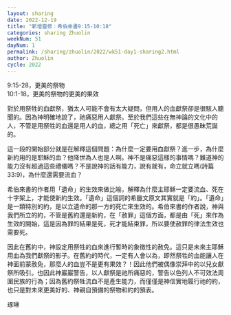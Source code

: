 ```yaml
---
layout: sharing
date: 2022-12-19
title: "新增靈修：希伯來書9:15-10:18"
categories: sharing Zhuolin
weekNum: 51
dayNum: 1
permalink: /sharing/zhuolin/2022/wk51-day1-sharing2.html
author: Zhuolin
cycle: 2022
---
```


9:15-28，更美的祭物  
10:1-18，更美的祭物的更美的果效  

對於用祭牲的血獻祭，猶太人可能不會有太大疑問，但用人的血獻祭卻是很駭人聽聞的。因為神明確地說了，祂痛惡用人獻祭。至於我們這些在無神論的文化中的人，不管是用祭牲的血還是用人的血，總之用「死亡」來獻祭，都是很愚昧荒誕的。  

這一段的開始部分就是在解釋這個問題：為什麼一定要用血獻祭？進一步，為什麼新約用的是耶穌的血？他降世為人也是人啊。神不是痛惡這樣的事情嗎？難道神的能力沒有超過這些禮儀嗎？不是說神的話有能力，說有就有，命立就立嗎(詩篇33:9)，為什麼還需要流血？  

希伯來書的作者用「遺命」的生效來做比喻，解釋為什麼主耶穌一定要流血、死在十字架上，才能使新約生效。「遺命」這個詞的希臘文原文其實就是「約」。「遺命」是一類特別的約，是以立遺命的那一方的死亡來生效的。希伯來書的作者說，神與我們所立的約，不管是舊約還是新約，在「赦罪」這個方面，都是由「死」來作為生效的開始，這是因為罪的結果是死，死才能結束罪，所以要使赦罪的律法生效也需要死。  

因此在舊約中，神設定用祭牲的血來進行暫時的象徵性的赦免。這只是未來主耶穌用血為我們獻祭的影子。在舊約的時代，一定有人會以為，即然祭牲的血能讓人在神面前蒙赦免，那麼人的血豈不是更有果效？！因此他們被偶像崇拜中的以兒女獻祭所吸引。也因此神巖巖警告，以人獻祭是祂所痛惡的，警告以色列人不可效法周圍民族的行為；因為舊約祭牲流血不是產生能力，而僅僅是神信實地履行祂的約，也只是對未來更美好的、神親自預備的祭物和約的預表。  

琢琳  



